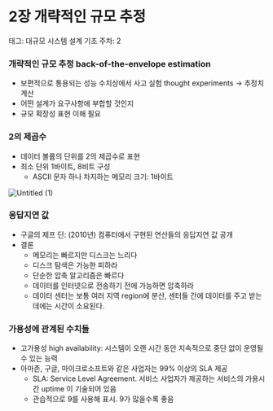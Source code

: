# 2장 개략적인 규모 추정

태그: 대규모 시스템 설계 기초
주차: 2

### 개략적인 규모 추정 back-of-the-envelope estimation

- 보편적으로 통용되는 성능 수치상에서 사고 실험 thought experiments → 추정치 계산
- 어떤 설계가 요구사항에 부합할 것인지
- 규모 확장성 표현 이해 필요

### 2의 제곱수

- 데이터 볼륨의 단위를 2의 제곱수로 표현
- 최소 단위 1바이트, 8비트 구성
    - ASCII 문자 하나 차지하는 메모리 크기: 1바이트

![Untitled (1)](https://github.com/user-attachments/assets/18702b0a-97be-4bd4-8c67-93be7d77f32a)



### 응답지연 값

- 구글의 제프 딘: (2010년) 컴퓨터에서 구현된 연산들의 응답지연 값 공개
- 결론
    - 메모리는 빠르지만 디스크는 느리다
    - 디스크 탐색은 가능한 피하라
    - 단순한 압축 알고리즘은 빠르다
    - 데이터를 인터넷으로 전송하기 전에 가능하면 압축하라
    - 데이터  센터는 보통 여러 지역 region에 분산, 센터들 간에 데이터를 주고 받는 데에는 시간이 소요된다.

### 가용성에 관계된 수치들

- 고가용성 high availability: 시스템이 오랜 시간 동안 지속적으로 중단 없이 운영될 수 있는 능력
- 아마존, 구글, 마이크로소프트와 같은 사업자는 99% 이상의 SLA 제공
    - SLA: Service Level Agreement. 서비스 사업자가 제공하는 서비스의 가용시간 uptime 이 기술되어 있음
    - 관습적으로 9를 사용해 표시. 9가 많을수록 좋음